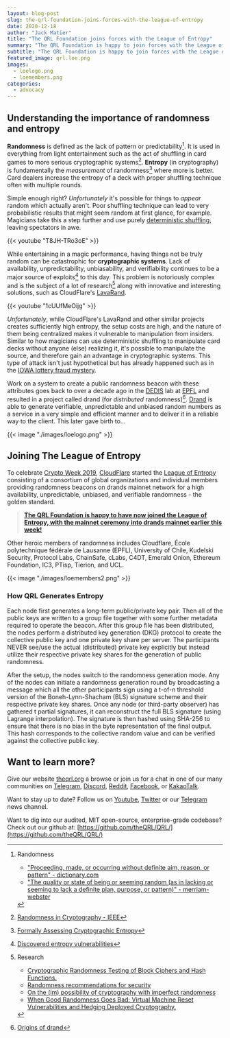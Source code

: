 ```yaml
---
layout: blog-post
slug: the-qrl-foundation-joins-forces-with-the-league-of-entropy
date: 2020-12-18
author: "Jack Matier"
title: "The QRL Foundation joins forces with the League of Entropy"
summary: "The QRL Foundation is happy to join forces with the League of Entropy, a consortium of global organisations and individual members such as CloudFlare, Kudelski Security, Protocol Labs, and the Ethereum Foundation to create heroic high availability, unpredictable, unbiased, and verifiable randomness"
subtitle: "The QRL Foundation is happy to join forces with the League of Entropy, a consortium of global organisations and individual members such as CloudFlare, Kudelski Security, Protocol Labs, and the Ethereum Foundation to create heroic high availability, unpredictable, unbiased, and verifiable randomness"
featured_image: qrl.loe.png
images:
  - loelogo.png
  - loemembers.png
categories:
  - advocacy
---
```


## Understanding the importance of randomness and entropy

**Randomness** is defined as the lack of pattern or predictability[^RANDEF]. It is used in everything from light entertainment such as the act of shuffling in card games to more serious cryptographic systems[^CRYPTO]. **Entropy** (in cryptography) is fundamentally the *measurement* of randomness[^ENTROPY] where more is better. Card dealers increase the entropy of a deck with proper shuffling technique often with multiple rounds. 

Simple enough right? *Unfortunately* it's possible for things to *appear* random which actually aren't. Poor shuffling technique can lead to very probabilistic results that might seem random at first glance, for example. Magicians take this a step further and use purely [deterministic shuffling](https://www.gcsu.edu/sites/files/page-assets/node-808/attachments/amason.pdf), leaving spectators in awe.

{{< youtube "T8JH-TRo3oE" >}}

While entertaining in a magic performance, having things not be truly random can be catastrophic for **cryptographic systems**. Lack of availability, unpredictability, unbiasability, and verifiability continues to be a major source of exploits[^EXPLOITS] to this day. This problem is notoriously complex and is the subject of a lot of research[^RESEARCH] along with innovative and interesting solutions, such as CloudFlare's [LavaRand](https://blog.cloudflare.com/lavarand-in-production-the-nitty-gritty-technical-details/). 

{{< youtube "1cUUfMeOijg" >}}

*Unfortunately*, while CloudFlare's LavaRand and other similar projects creates sufficiently high entropy, the setup costs are high, and the nature of them being centralized makes it vulnerable to manipulation from insiders. Similar to how magicians can use deterministic shuffling to manipulate card decks without anyone (else) realizing it, it's possible to manipulate the source, and therefore gain an advantage in cryptographic systems. This type of attack isn't just hypothetical but has already happened such as in the [IOWA lottery fraud mystery](https://www.nytimes.com/interactive/2018/05/03/magazine/money-issue-iowa-lottery-fraud-mystery.html). 

Work on a system to create a public randomness beacon with these attributes goes back to over a decade ago in the [DEDIS](https://dedis.ch) lab at [EPFL](https://epfl.ch) and resulted in a project called drand (for *distributed* randomness)[^DRANDORIGIN]. [Drand](https://drand.love/) is able to generate verifiable, unpredictable and unbiased random numbers as a service in a very simple and efficient manner and to deliver it in a reliable way to the client. This later gave birth to…

{{< image "./images/loelogo.png" >}}

## Joining The League of Entropy


To celebrate [Crypto Week 2019](https://blog.cloudflare.com/welcome-to-crypto-week-2019/), [CloudFlare](https://www.cloudflare.com/) started the [League of Entropy](https://www.cloudflare.com/leagueofentropy/) consisting of a consortium of global organizations and individual members providing randomness beacons on drands mainnet network for a high availability, unpredictable, unbiased, and verifiable randomness - the golden standard. 

> **[The QRL Foundation is happy to have now joined the League of Entropy, with the mainnet ceremony into drands mainnet earlier this week!](https://drand.statuspage.io/incidents/vg3ply09kykp)**

Other heroic members of randomness includes Cloudflare, École polytechnique fédérale de Lausanne (EPFL), University of Chile, Kudelski Security, Protocol Labs, ChainSafe, cLabs, C4DT, Emerald Onion, Ethereum Foundation, IC3, PTisp, Tierion, and UCL.

{{< image "./images/loemembers2.png" >}}

### How QRL Generates Entropy

Each node first generates a long-term public/private key pair. Then all of the public keys are written to a group file together with some further metadata required to operate the beacon. After this group file has been distributed, the nodes perform a distributed key generation (DKG) protocol to create the collective public key and one private key share per server. The participants NEVER see/use the actual (distributed) private key explicitly but instead utilize their respective private key shares for the generation of public randomness.

After the setup, the nodes switch to the randomness generation mode. Any of the nodes can initiate a randomness generation round by broadcasting a message which all the other participants sign using a t-of-n threshold version of the Boneh-Lynn-Shacham (BLS) signature scheme and their respective private key shares. Once any node (or third-party observer) has gathered t partial signatures, it can reconstruct the full BLS signature (using Lagrange interpolation). The signature is then hashed using SHA-256 to ensure that there is no bias in the byte representation of the final output. This hash corresponds to the collective random value and can be verified against the collective public key.


## Want to learn more?

Give our website [theqrl.org](https://theqrl.org/) a browse or join us for a chat in one of our many communities on [Telegram](https://t.me/QRLedgerOfficial), [Discord](https://discord.gg/jBT6BEp), [Reddit](https://www.reddit.com/r/qrl), [Facebook](https://www.facebook.com/theqrl/), or [KakaoTalk](https://open.kakao.com/o/gffKNhWb). 

Want to stay up to date? Follow us on [Youtube](https://www.youtube.com/c/QRLedger), [Twitter](https://twitter.com/qrledger) or our [Telegram](https://t.me/TheQRLedger) news channel.

Want to dig into our audited, MIT open-source, enterprise-grade codebase? Check out our github at: [https://github.com/theQRL/QRL/](https://github.com/theQRL/QRL/)

[^RANDEF]: Randomness

	- ["Proceeding, made, or occurring without definite aim, reason, or pattern" - dictionary.com](https://www.dictionary.com/browse/randomness)
	- ["The quality or state of being or seeming random (as in lacking or seeming to lack a definite plan, purpose, or pattern)" - merriam-webster](https://www.merriam-webster.com/dictionary/randomness)

[^CRYPTO]: [Randomness in Cryptography - IEEE](https://www.computer.org/csdl/magazine/sp/2006/02/j2064/13rRUy0qnEr)

[^RESEARCH]: Research

	- [Cryptographic Randomness Testing of Block Ciphers and Hash Functions.](https://www.academia.edu/download/41255881/Cryptographic_Randomness_Testing_of_Bloc20160115-16116-ln48kn.pdf)
	- [Randomness recommendations for security](https://www.hjp.at/doc/rfc/rfc1750.html)
	- [On the (im) possibility of cryptography with imperfect randomness](https://ieeexplore.ieee.org/abstract/document/1366239/)
	- [When Good Randomness Goes Bad: Virtual Machine Reset Vulnerabilities and Hedging Deployed Cryptography.](http://pages.cs.wisc.edu/~rist/papers/sslhedge.pdf)

[^DRANDORIGIN]: [Origins of drand](https://drand.love/about/#origins-of-drand)

[^ENTROPY]: [Formally Assessing Cryptographic Entropy](https://eprint.iacr.org/2011/659.pdf)

[^EXPLOITS]: [Discovered entropy vulnerabilities](https://cve.mitre.org/cgi-bin/cvekey.cgi?keyword=entropy)